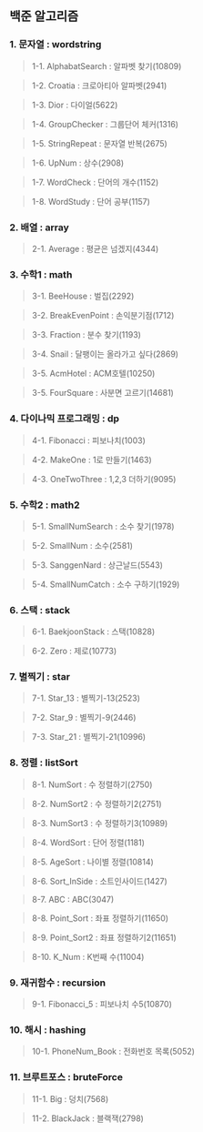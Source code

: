 ## 백준 알고리즘

### 1. 문자열 : wordstring
  >1-1. AlphabatSearch : 알파벳 찾기(10809)
  
  >1-2. Croatia : 크로아티아 알파벳(2941)
  
  >1-3. Dior : 다이얼(5622)
  
  >1-4. GroupChecker : 그룹단어 체커(1316)
  
  >1-5. StringRepeat : 문자열 반복(2675)
  
  >1-6. UpNum : 상수(2908)
  
  >1-7. WordCheck : 단어의 개수(1152)
  
  >1-8. WordStudy : 단어 공부(1157)
  
### 2. 배열 : array
  >2-1. Average : 평균은 넘겠지(4344)
  
### 3. 수학1 : math
  >3-1. BeeHouse : 벌집(2292)
  
  >3-2. BreakEvenPoint : 손익분기점(1712)
  
  >3-3. Fraction : 분수 찾기(1193)
  
  >3-4. Snail : 달팽이는 올라가고 싶다(2869)
  
  >3-5. AcmHotel : ACM호텔(10250)
  
  >3-5. FourSquare : 사분면 고르기(14681)
  
### 4. 다이나믹 프로그래밍 : dp
  >4-1. Fibonacci : 피보나치(1003)
  
  >4-2. MakeOne : 1로 만들기(1463)
  
  >4-3. OneTwoThree : 1,2,3 더하기(9095)

### 5. 수학2 : math2
  >5-1. SmallNumSearch : 소수 찾기(1978)
  
  >5-2. SmallNum : 소수(2581)
  
  >5-3. SanggenNard : 상근날드(5543)
  
  >5-4. SmallNumCatch : 소수 구하기(1929)
  
### 6. 스택 : stack
  >6-1. BaekjoonStack : 스택(10828)
  
  >6-2. Zero : 제로(10773)

### 7. 별찍기 : star
  >7-1. Star_13 : 별찍기-13(2523)
  
  >7-2. Star_9 : 별찍기-9(2446)
  
  >7-3. Star_21 : 별찍기-21(10996)

### 8. 정렬 : listSort
  >8-1. NumSort : 수 정렬하기(2750)
  
  >8-2. NumSort2 : 수 정렬하기2(2751)
 
  >8-3. NumSort3 : 수 정렬하기3(10989)
  
  >8-4. WordSort : 단어 정렬(1181)
  
  >8-5. AgeSort : 나이별 정렬(10814)
  
  >8-6. Sort_InSide : 소트인사이드(1427)
  
  >8-7. ABC : ABC(3047)
  
  >8-8. Point_Sort : 좌표 정렬하기(11650)
  
  >8-9. Point_Sort2 : 좌표 정렬하기2(11651)
  
  >8-10. K_Num : K번째 수(11004)
  
 ### 9. 재귀함수 : recursion
  >9-1. Fibonacci_5 : 피보나치 수5(10870)
  
 ### 10. 해시 : hashing
  >10-1. PhoneNum_Book : 전화번호 목록(5052)
  
 ### 11. 브루트포스 : bruteForce
  >11-1. Big : 덩치(7568)
  
  >11-2. BlackJack : 블랙잭(2798)
